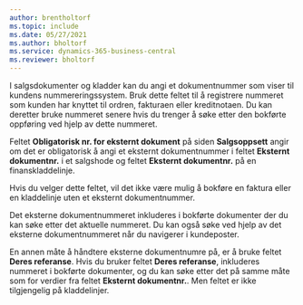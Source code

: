 ```yaml
---
author: brentholtorf
ms.topic: include
ms.date: 05/27/2021
ms.author: bholtorf
ms.service: dynamics-365-business-central
ms.reviewer: bholtorf
---
```


I salgsdokumenter og kladder kan du angi et dokumentnummer som viser til kundens nummereringssystem. <!--You can enter a maximum of ten characters, both numbers and letters.--> Bruk dette feltet til å registrere nummeret som kunden har knyttet til ordren, fakturaen eller kreditnotaen. Du kan deretter bruke nummeret senere hvis du trenger å søke etter den bokførte oppføring ved hjelp av dette nummeret.  

Feltet **Obligatorisk nr. for eksternt dokument** på siden **Salgsoppsett** angir om det er obligatorisk å angi et eksternt dokumentnummer i feltet **Eksternt dokumentnr.** i et salgshode og feltet **Eksternt dokumentnr.** på en finanskladdelinje.

Hvis du velger dette feltet, vil det ikke være mulig å bokføre en faktura eller en kladdelinje uten et eksternt dokumentnummer.

Det eksterne dokumentnummeret inkluderes i bokførte dokumenter der du kan søke etter det aktuelle nummeret. Du kan også søke ved hjelp av det eksterne dokumentnummeret når du navigerer i kundeposter.

En annen måte å håndtere eksterne dokumentnumre på, er å bruke feltet **Deres referanse**. Hvis du bruker feltet **Deres referanse**, inkluderes nummeret i bokførte dokumenter, og du kan søke etter det på samme måte som for verdier fra feltet **Eksternt dokumentnr.**. Men feltet er ikke tilgjengelig på kladdelinjer.
